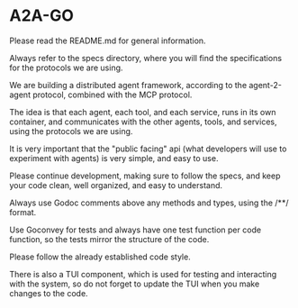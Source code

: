 # A2A-GO

Please read the README.md for general information.

Always refer to the specs directory, where you will find the specifications for the protocols we are using.

We are building a distributed agent framework, according to the agent-2-agent protocol, combined with the MCP protocol.

The idea is that each agent, each tool, and each service, runs in its own container, and communicates with the other agents, tools, and services, using the protocols we are using.

It is very important that the "public facing" api (what developers will use to experiment with agents) is very simple, and easy to use.

Please continue development, making sure to follow the specs, and keep your code clean, well organized, and easy to understand.

Always use Godoc comments above any methods and types, using the /**/ format.

Use Goconvey for tests and always have one test function per code function, so the tests mirror the structure of the code.

Please follow the already established code style.

There is also a TUI component, which is used for testing and interacting with the system, so do not forget to update the TUI when you make changes to the code.
